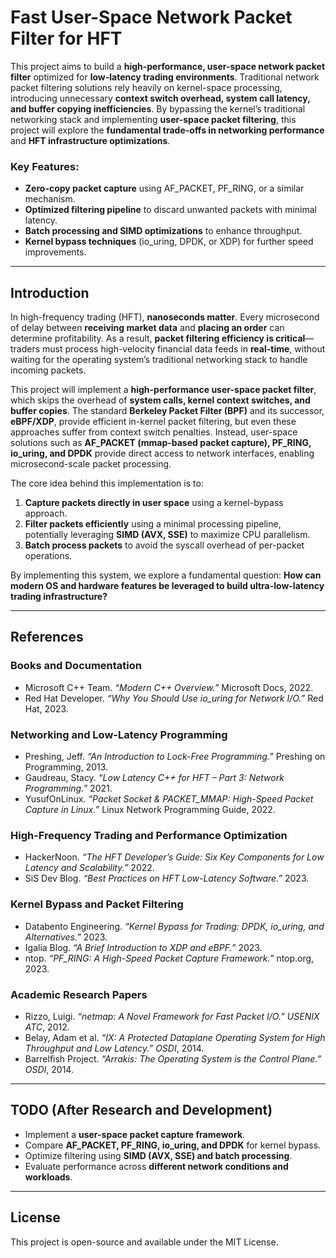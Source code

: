 # Fast User-Space Network Packet Filter for HFT

This project aims to build a **high-performance, user-space network packet filter** optimized for **low-latency trading environments**. Traditional network packet filtering solutions rely heavily on kernel-space processing, introducing unnecessary **context switch overhead, system call latency, and buffer copying inefficiencies**. By bypassing the kernel’s traditional networking stack and implementing **user-space packet filtering**, this project will explore the **fundamental trade-offs in networking performance** and **HFT infrastructure optimizations**.

### Key Features:
- **Zero-copy packet capture** using AF_PACKET, PF_RING, or a similar mechanism.
- **Optimized filtering pipeline** to discard unwanted packets with minimal latency.
- **Batch processing and SIMD optimizations** to enhance throughput.
- **Kernel bypass techniques** (io_uring, DPDK, or XDP) for further speed improvements.

---

## Introduction

In high-frequency trading (HFT), **nanoseconds matter**. Every microsecond of delay between **receiving market data** and **placing an order** can determine profitability. As a result, **packet filtering efficiency is critical**—traders must process high-velocity financial data feeds in **real-time**, without waiting for the operating system’s traditional networking stack to handle incoming packets. 

This project will implement a **high-performance user-space packet filter**, which skips the overhead of **system calls, kernel context switches, and buffer copies**. The standard **Berkeley Packet Filter (BPF)** and its successor, **eBPF/XDP**, provide efficient in-kernel packet filtering, but even these approaches suffer from context switch penalties. Instead, user-space solutions such as **AF_PACKET (mmap-based packet capture), PF_RING, io_uring, and DPDK** provide direct access to network interfaces, enabling microsecond-scale packet processing.

The core idea behind this implementation is to:
1. **Capture packets directly in user space** using a kernel-bypass approach.
2. **Filter packets efficiently** using a minimal processing pipeline, potentially leveraging **SIMD (AVX, SSE)** to maximize CPU parallelism.
3. **Batch process packets** to avoid the syscall overhead of per-packet operations.

By implementing this system, we explore a fundamental question: **How can modern OS and hardware features be leveraged to build ultra-low-latency trading infrastructure?** 

---

## References

### **Books and Documentation**
- Microsoft C++ Team. *“Modern C++ Overview.”* Microsoft Docs, 2022.  
- Red Hat Developer. *“Why You Should Use io_uring for Network I/O.”* Red Hat, 2023.  

### **Networking and Low-Latency Programming**
- Preshing, Jeff. *“An Introduction to Lock-Free Programming.”* Preshing on Programming, 2013.  
- Gaudreau, Stacy. *“Low Latency C++ for HFT – Part 3: Network Programming.”* 2021.  
- YusufOnLinux. *“Packet Socket & PACKET_MMAP: High-Speed Packet Capture in Linux.”* Linux Network Programming Guide, 2022.  

### **High-Frequency Trading and Performance Optimization**
- HackerNoon. *“The HFT Developer’s Guide: Six Key Components for Low Latency and Scalability.”* 2022.  
- SiS Dev Blog. *“Best Practices on HFT Low-Latency Software.”* 2023.  

### **Kernel Bypass and Packet Filtering**
- Databento Engineering. *“Kernel Bypass for Trading: DPDK, io_uring, and Alternatives.”* 2023.  
- Igalia Blog. *“A Brief Introduction to XDP and eBPF.”* 2023.  
- ntop. *“PF_RING: A High-Speed Packet Capture Framework.”* ntop.org, 2023.  

### **Academic Research Papers**
- Rizzo, Luigi. *“netmap: A Novel Framework for Fast Packet I/O.”* *USENIX ATC*, 2012.  
- Belay, Adam et al. *“IX: A Protected Dataplane Operating System for High Throughput and Low Latency.”* *OSDI*, 2014.  
- Barrelfish Project. *“Arrakis: The Operating System is the Control Plane.”* *OSDI*, 2014.  

---

## TODO (After Research and Development)
- Implement a **user-space packet capture framework**.
- Compare **AF_PACKET, PF_RING, io_uring, and DPDK** for kernel bypass.
- Optimize filtering using **SIMD (AVX, SSE) and batch processing**.
- Evaluate performance across **different network conditions and workloads**.

---

## License
This project is open-source and available under the MIT License.

